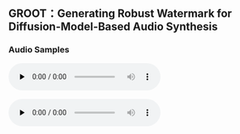 ## GROOT：Generating Robust Watermark for Diffusion-Model-Based Audio Synthesis

### Audio Samples

​<audio id="audio1" controls="" preload="none">
      <source id="wav1" src="audio/ljs_speech_demo1.wav">
</audio>

​<audio id="audio1" controls="" preload="none">
      <source id="wav1" src="audio/ljs_stego_demo1.wav">
</audio>
